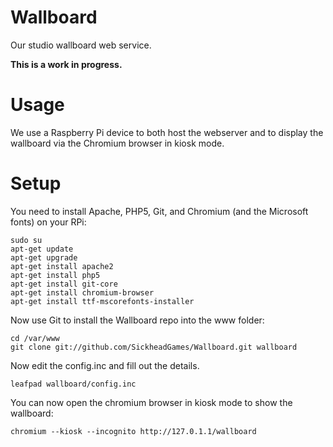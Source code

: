 Wallboard
=========

Our studio wallboard web service.

**This is a work in progress.**


Usage
=====

We use a Raspberry Pi device to both host the webserver and to display the wallboard via the Chromium browser in kiosk mode.


Setup
=============

You need to install Apache, PHP5, Git, and Chromium (and the Microsoft fonts) on your RPi:

```
sudo su
apt-get update
apt-get upgrade
apt-get install apache2
apt-get install php5
apt-get install git-core
apt-get install chromium-browser
apt-get install ttf-mscorefonts-installer
```

Now use Git to install the Wallboard repo into the www folder:

```
cd /var/www
git clone git://github.com/SickheadGames/Wallboard.git wallboard
```

Now edit the config.inc and fill out the details.

```
leafpad wallboard/config.inc
```

You can now open the chromium browser in kiosk mode to show the wallboard:

```
chromium --kiosk --incognito http://127.0.1.1/wallboard
```
